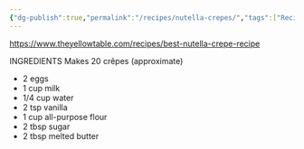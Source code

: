 ```yaml
---
{"dg-publish":true,"permalink":"/recipes/nutella-crepes/","tags":["Recipes"],"noteIcon":"","created":"2023-12-01T21:56:00","updated":"2024-02-19 19:26"}
---
```



https://www.theyellowtable.com/recipes/best-nutella-crepe-recipe 

INGREDIENTS
Makes 20 crêpes (approximate)
- 2 eggs
- 1 cup milk
- 1/4 cup water
- 2 tsp vanilla
- 1 cup all-purpose flour
- 2 tbsp sugar
- 2 tbsp melted butter

